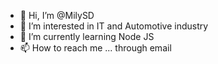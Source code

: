 - 👋 Hi, I’m @MilySD
- 👀 I’m interested in IT and Automotive industry
- 🌱 I’m currently learning Node JS
- 📫 How to reach me ... through email

<!---
MilySD/MilySD is a ✨ special ✨ repository because its `README.md` (this file) appears on your GitHub profile.
You can click the Preview link to take a look at your changes.
--->
